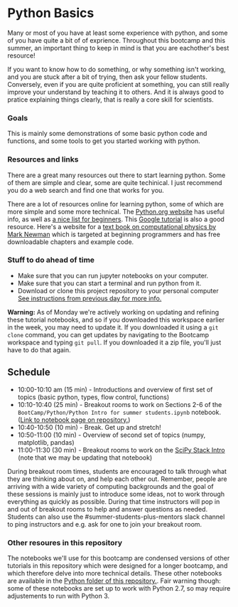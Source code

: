 # Python Basics

Many or most  of you have at least some experience with python, and some of you have quite a bit of of exprience. Throughout this bootcamp and this summer, an important thing to keep in mind is that you are eachother's best resource!

If you want to know how to do something, or why something isn't working, and you are stuck after a bit of trying, then ask your fellow students. Conversely, even if you are quite proficient at something, you can still really improve your understand by teaching it to others.  And it is always good to pratice explaining things clearly, that is really a core skill for scientists.


### Goals

This is mainly some demonstrations of some basic python code and functions, and some tools to get you started working with python.

### Resources and links

There are a great many resources out there to start learning python.  Some of them are simple and clear, some are quite techinical.   I 
just recommend you do a web search and find one that works for you.

There are a lot of resources online for learning python, some of which are more simple and some more technical. The [Python.org website](https://docs.python.org/3.8/) has useful info, as well as [a nice list for beginners](https://wiki.python.org/moin/BeginnersGuide/NonProgrammers). This [Google tutorial](https://developers.google.com/edu/python/) is also a good resource. Here's a website for a [text book on computational physics by Mark Newman](http://www-personal.umich.edu/~mejn/computational-physics/) which is targeted at beginning programmers and has free downloadable chapters and example code. 

### Stuff to do ahead of time

- Make sure that you can run jupyter notebooks on your computer.  
- Make sure that you can start a terminal and run python from it.
- Download or clone this project repository to your personal computer [See instructions from previous day for more info.](https://github.com/KIPAC/BootCamp/blob/master/docs/summer-2021/062321_Setup.md) 

**Warning:** As of Monday we're actively working on updating and refining these tutorial notebooks, and so if you downloaded this workspace earlier in the week, you may need to update it. If you downloaded it using a `git clone` command, you can get updates by navigating to the Bootcamp workspace and typing `git pull`. If you downloaded it a zip file, you'll just have to do that again. 

## Schedule

- 10:00-10:10 am (15 min) - Introductions and overview of first set of topics (basic python, types, flow control, functions)
- 10:10-10:40 (25 min) - Breakout rooms to work on Sections 2-6 of the `BootCamp/Python/Python Intro for summer students.ipynb` notebook. ([Link to notebook page on repository.](../../Python/Python%20Intro%20for%20summer%20students.ipynb))
- 10:40-10:50 (10 min) - Break. Get up and stretch!
- 10:50-11:00 (10 min) - Overview of second set of topics (numpy, matplotlib, pandas)
- 11:00-11:30 (30 min) - Breakout rooms to work on the [SciPy Stack Intro](../../Python/SciPy%20Stack%20Intro%20for%20summer%20students.ipynb) (note that we may be updating that notebook)

During breakout room times, students are encouraged to talk through what they are thinking about on, and help each other out. Remember, people are arriving with a wide variety of computing backgrounds and the goal of these sessions is mainly just to introduce some ideas, not to work through everything as quickly as possible. During that time instructors will pop in and out of breakout rooms to help and answer questions as needed. Students can also use the #summer-students-plus-mentors slack channel to ping instructors and e.g. ask for one to join your breakout room. 

### Other resoures in this repository
The notebooks we'll use for this bootcamp are condensed versions of other tutorials in this repository which were designed for a longer bootcamp, and which therefore delve into more technical details. These other notebooks are available in the [Python folder of this repository.](https://github.com/KIPAC/BootCamp/tree/master/Python). Fair warning though: some of these notebooks are set up to work with Python 2.7, so may require adjustements to run with Python 3.  


